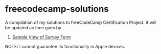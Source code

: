 # freecodecamp-solutions
A compilation of my solutions to freeCodeCamp Certification Project. It will be updated as time goes by.

1. [Sample View of Survey Form](https://giraen.github.io/freecodecamp-solutions/Responsive%20Web%20Design/survey-form/index.html)

NOTE: I cannot guarantee its functionality in Apple devices.
